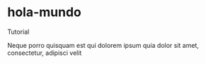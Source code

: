 # hola-mundo
Tutorial

Neque porro quisquam est qui dolorem ipsum quia dolor sit amet, consectetur, adipisci velit